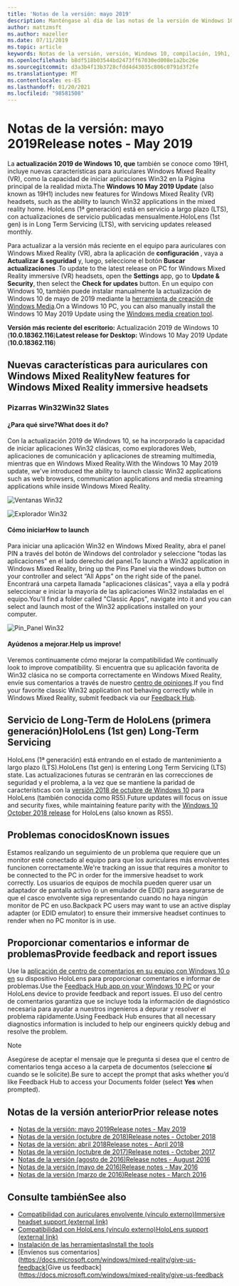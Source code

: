 ```yaml
---
title: 'Notas de la versión: mayo 2019'
description: Manténgase al día de las notas de la versión de Windows 10 de mayo de 2019/19H1 para Windows 10.
author: mattzmsft
ms.author: mazeller
ms.date: 07/11/2019
ms.topic: article
keywords: Notas de la versión, versión, Windows 10, compilación, 19h1, so, mayo 2019
ms.openlocfilehash: b8df518b03544bd2473ff67030ed008e1a2bc26e
ms.sourcegitcommit: d3a3b4f13b3728cfdd4d43035c806c0791d3f2fe
ms.translationtype: MT
ms.contentlocale: es-ES
ms.lasthandoff: 01/20/2021
ms.locfileid: "98581508"
---
```

# <a name="release-notes---may-2019"></a><span data-ttu-id="4d280-104">Notas de la versión: mayo 2019</span><span class="sxs-lookup"><span data-stu-id="4d280-104">Release notes - May 2019</span></span>

<span data-ttu-id="4d280-105">La **actualización 2019 de Windows 10, que** también se conoce como 19H1, incluye nuevas características para auriculares Windows Mixed Reality (VR), como la capacidad de iniciar aplicaciones Win32 en la Página principal de la realidad mixta.</span><span class="sxs-lookup"><span data-stu-id="4d280-105">The **Windows 10 May 2019 Update** (also known as 19H1) includes new features for Windows Mixed Reality (VR) headsets, such as the ability to launch Win32 applications in the mixed reality home.</span></span> <span data-ttu-id="4d280-106">HoloLens (1ª generación) está en servicio a largo plazo (LTS), con actualizaciones de servicio publicadas mensualmente.</span><span class="sxs-lookup"><span data-stu-id="4d280-106">HoloLens (1st gen) is in Long Term Servicing (LTS), with servicing updates released monthly.</span></span>

<span data-ttu-id="4d280-107">Para actualizar a la versión más reciente en el equipo para auriculares con Windows Mixed Reality (VR), abra la aplicación de **configuración** , vaya a **Actualizar & seguridad** y, luego, seleccione el botón **Buscar actualizaciones** .</span><span class="sxs-lookup"><span data-stu-id="4d280-107">To update to the latest release on PC for Windows Mixed Reality immersive (VR) headsets, open the **Settings** app, go to **Update & Security**, then select the **Check for updates** button.</span></span> <span data-ttu-id="4d280-108">En un equipo con Windows 10, también puede instalar manualmente la actualización de Windows 10 de mayo de 2019 mediante la [herramienta de creación de Windows Media](https://www.microsoft.com/software-download/windows10).</span><span class="sxs-lookup"><span data-stu-id="4d280-108">On a Windows 10 PC, you can also manually install the Windows 10 May 2019 Update using the [Windows media creation tool](https://www.microsoft.com/software-download/windows10).</span></span>

<span data-ttu-id="4d280-109">**Versión más reciente del escritorio:** Actualización 2019 de Windows 10 (**10.0.18362.116**)</span><span class="sxs-lookup"><span data-stu-id="4d280-109">**Latest release for Desktop:** Windows 10 May 2019 Update (**10.0.18362.116**)</span></span><br>

## <a name="new-features-for-windows-mixed-reality-immersive-headsets"></a><span data-ttu-id="4d280-110">Nuevas características para auriculares con Windows Mixed Reality</span><span class="sxs-lookup"><span data-stu-id="4d280-110">New features for Windows Mixed Reality immersive headsets</span></span>

### <a name="win32-slates"></a><span data-ttu-id="4d280-111">Pizarras Win32</span><span class="sxs-lookup"><span data-stu-id="4d280-111">Win32 Slates</span></span>

#### <a name="what-does-it-do"></a><span data-ttu-id="4d280-112">¿Para qué sirve?</span><span class="sxs-lookup"><span data-stu-id="4d280-112">What does it do?</span></span> 
<span data-ttu-id="4d280-113">Con la actualización 2019 de Windows 10, se ha incorporado la capacidad de iniciar aplicaciones Win32 clásicas, como exploradores Web, aplicaciones de comunicación y aplicaciones de streaming multimedia, mientras que en Windows Mixed Reality.</span><span class="sxs-lookup"><span data-stu-id="4d280-113">With the Windows 10 May 2019 update, we've introduced the ability to launch classic Win32 applications such as web browsers, communication applications and media streaming applications while inside Windows Mixed Reality.</span></span> 

![Ventanas Win32](images/mr-win32-slates-1.png)

![Explorador Win32](images/mr-win32-slates-2.png)

#### <a name="how-to-launch"></a><span data-ttu-id="4d280-116">Cómo iniciar</span><span class="sxs-lookup"><span data-stu-id="4d280-116">How to launch</span></span>
<span data-ttu-id="4d280-117">Para iniciar una aplicación Win32 en Windows Mixed Reality, abra el panel PIN a través del botón de Windows del controlador y seleccione "todas las aplicaciones" en el lado derecho del panel.</span><span class="sxs-lookup"><span data-stu-id="4d280-117">To launch a Win32 application in Windows Mixed Reality, bring up the Pins Panel via the windows button on your controller and select “All Apps” on the right side of the panel.</span></span>  <span data-ttu-id="4d280-118">Encontrará una carpeta llamada "aplicaciones clásicas", vaya a ella y podrá seleccionar e iniciar la mayoría de las aplicaciones Win32 instaladas en el equipo.</span><span class="sxs-lookup"><span data-stu-id="4d280-118">You'll find a folder called "Classic Apps", navigate into it and you can select and launch most of the Win32 applications installed on your computer.</span></span>

![Pin_Panel Win32](images/mr-win32-slates-pinspanel.png)

#### <a name="help-us-improve"></a><span data-ttu-id="4d280-120">Ayúdenos a mejorar.</span><span class="sxs-lookup"><span data-stu-id="4d280-120">Help us improve!</span></span>
<span data-ttu-id="4d280-121">Veremos continuamente cómo mejorar la compatibilidad.</span><span class="sxs-lookup"><span data-stu-id="4d280-121">We continually look to improve compatibility.</span></span>  <span data-ttu-id="4d280-122">Si encuentra que su aplicación favorita de Win32 clásica no se comporta correctamente en Windows Mixed Reality, envíe sus comentarios a través de nuestro [centro de opiniones](https://support.microsoft.com//help/4021566/windows-10-send-feedback-to-microsoft-with-feedback-hub).</span><span class="sxs-lookup"><span data-stu-id="4d280-122">If you find your favorite classic Win32 application not behaving correctly while in Windows Mixed Reality, submit feedback via our [Feedback Hub](https://support.microsoft.com//help/4021566/windows-10-send-feedback-to-microsoft-with-feedback-hub).</span></span>

## <a name="hololens-1st-gen-long-term-servicing"></a><span data-ttu-id="4d280-123">Servicio de Long-Term de HoloLens (primera generación)</span><span class="sxs-lookup"><span data-stu-id="4d280-123">HoloLens (1st gen) Long-Term Servicing</span></span>

<span data-ttu-id="4d280-124">HoloLens (1ª generación) está entrando en el estado de mantenimiento a largo plazo (LTS).</span><span class="sxs-lookup"><span data-stu-id="4d280-124">HoloLens (1st gen) is entering Long Term Servicing (LTS) state.</span></span> <span data-ttu-id="4d280-125">Las actualizaciones futuras se centrarán en las correcciones de seguridad y el problema, a la vez que se mantiene la paridad de características con la [versión 2018 de octubre de Windows 10](release-notes-october-2018.md) para HoloLens (también conocida como RS5).</span><span class="sxs-lookup"><span data-stu-id="4d280-125">Future updates will focus on issue and security fixes, while maintaining feature parity with the [Windows 10 October 2018 release](release-notes-october-2018.md) for HoloLens (also known as RS5).</span></span> 

## <a name="known-issues"></a><span data-ttu-id="4d280-126">Problemas conocidos</span><span class="sxs-lookup"><span data-stu-id="4d280-126">Known issues</span></span>

<span data-ttu-id="4d280-127">Estamos realizando un seguimiento de un problema que requiere que un monitor esté conectado al equipo para que los auriculares más envolventes funcionen correctamente.</span><span class="sxs-lookup"><span data-stu-id="4d280-127">We're tracking an issue that requires a monitor to be connected to the PC in order for the immersive headset to work correctly.</span></span> <span data-ttu-id="4d280-128">Los usuarios de equipos de mochila pueden querer usar un adaptador de pantalla activo (o un emulador de EDID) para asegurarse de que el casco envolvente siga representando cuando no haya ningún monitor de PC en uso.</span><span class="sxs-lookup"><span data-stu-id="4d280-128">Backpack PC users may want to use an active display adapter (or EDID emulator) to ensure their immersive headset continues to render when no PC monitor is in use.</span></span> 

## <a name="provide-feedback-and-report-issues"></a><span data-ttu-id="4d280-129">Proporcionar comentarios e informar de problemas</span><span class="sxs-lookup"><span data-stu-id="4d280-129">Provide feedback and report issues</span></span>

<span data-ttu-id="4d280-130">Use la [aplicación de centro de comentarios en su equipo con Windows 10 o en](/windows/mixed-reality/give-us-feedback) su dispositivo HoloLens para proporcionar comentarios e informar de problemas.</span><span class="sxs-lookup"><span data-stu-id="4d280-130">Use the [Feedback Hub app on your Windows 10 PC](/windows/mixed-reality/give-us-feedback) or your HoloLens device to provide feedback and report issues.</span></span> <span data-ttu-id="4d280-131">El uso del centro de comentarios garantiza que se incluye toda la información de diagnóstico necesaria para ayudar a nuestros ingenieros a depurar y resolver el problema rápidamente.</span><span class="sxs-lookup"><span data-stu-id="4d280-131">Using Feedback Hub ensures that all necessary diagnostics information is included to help our engineers quickly debug and resolve the problem.</span></span>

>[!NOTE]
><span data-ttu-id="4d280-132">Asegúrese de aceptar el mensaje que le pregunta si desea que el centro de comentarios tenga acceso a la carpeta de documentos (seleccione **sí** cuando se le solicite).</span><span class="sxs-lookup"><span data-stu-id="4d280-132">Be sure to accept the prompt that asks whether you’d like Feedback Hub to access your Documents folder (select **Yes** when prompted).</span></span>

## <a name="prior-release-notes"></a><span data-ttu-id="4d280-133">Notas de la versión anterior</span><span class="sxs-lookup"><span data-stu-id="4d280-133">Prior release notes</span></span>

* [<span data-ttu-id="4d280-134">Notas de la versión: mayo 2019</span><span class="sxs-lookup"><span data-stu-id="4d280-134">Release notes - May 2019</span></span>](release-notes-may-2019.md)
* [<span data-ttu-id="4d280-135">Notas de la versión (octubre de 2018)</span><span class="sxs-lookup"><span data-stu-id="4d280-135">Release notes - October 2018</span></span>](release-notes-october-2018.md)
* [<span data-ttu-id="4d280-136">Notas de la versión: abril 2018</span><span class="sxs-lookup"><span data-stu-id="4d280-136">Release notes - April 2018</span></span>](release-notes-april-2018.md)
* [<span data-ttu-id="4d280-137">Notas de la versión (octubre de 2017)</span><span class="sxs-lookup"><span data-stu-id="4d280-137">Release notes - October 2017</span></span>](release-notes-october-2017.md)
* [<span data-ttu-id="4d280-138">Notas de la versión (agosto de 2016)</span><span class="sxs-lookup"><span data-stu-id="4d280-138">Release notes - August 2016</span></span>](release-notes-august-2016.md)
* [<span data-ttu-id="4d280-139">Notas de la versión (mayo de 2016)</span><span class="sxs-lookup"><span data-stu-id="4d280-139">Release notes - May 2016</span></span>](release-notes-may-2016.md)
* [<span data-ttu-id="4d280-140">Notas de la versión (marzo de 2016)</span><span class="sxs-lookup"><span data-stu-id="4d280-140">Release notes - March 2016</span></span>](release-notes-march-2016.md)

## <a name="see-also"></a><span data-ttu-id="4d280-141">Consulte también</span><span class="sxs-lookup"><span data-stu-id="4d280-141">See also</span></span>
* [<span data-ttu-id="4d280-142">Compatibilidad con auriculares envolvente (vínculo externo)</span><span class="sxs-lookup"><span data-stu-id="4d280-142">Immersive headset support (external link)</span></span>](./troubleshooting-windows-mixed-reality.md)
* [<span data-ttu-id="4d280-143">Compatibilidad con HoloLens (vínculo externo)</span><span class="sxs-lookup"><span data-stu-id="4d280-143">HoloLens support (external link)</span></span>](https://support.microsoft.com/products/hololens)
* [<span data-ttu-id="4d280-144">Instalación de las herramientas</span><span class="sxs-lookup"><span data-stu-id="4d280-144">Install the tools</span></span>](/windows/mixed-reality/develop/install-the-tools)
* <span data-ttu-id="4d280-145">[Envíenos sus comentarios] (https://docs.microsoft.com/windows/mixed-reality/give-us-feedback</span><span class="sxs-lookup"><span data-stu-id="4d280-145">[Give us feedback](https://docs.microsoft.com/windows/mixed-reality/give-us-feedback</span></span>